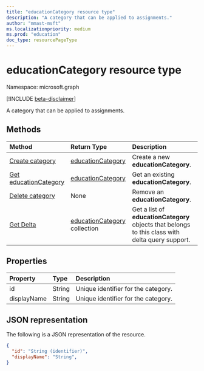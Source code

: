 ```yaml
---
title: "educationCategory resource type"
description: "A category that can be applied to assignments."
author: "mmast-msft"
ms.localizationpriority: medium
ms.prod: "education"
doc_type: resourcePageType
---
```


# educationCategory resource type

Namespace: microsoft.graph

[!INCLUDE [beta-disclaimer](../../includes/beta-disclaimer.md)]

A category that can be applied to assignments.


## Methods

| Method		   | Return Type	|Description|
|:---------------|:--------|:----------|
|[Create category](../api/educationclass-post-category.md) | [educationCategory](educationcategory.md) | Create a new **educationCategory**.|
|[Get educationCategory](../api/educationcategory-get.md) | [educationCategory](educationcategory.md) | Get an existing **educationCategory**.|
|[Delete category](../api/educationcategory-delete.md) | None | Remove an **educationCategory**.|
|[Get Delta](../api/educationcategory-delta.md)|[educationCategory](../resources/educationcategory.md) collection|Get a list of **educationCategory** objects that belongs to this class with delta query support.|


## Properties
| Property	   | Type	|Description|
|:---------------|:--------|:----------|
|id|String|Unique identifier for the category.|
|displayName|String|Unique identifier for the category.|

## JSON representation

The following is a JSON representation of the resource.

<!-- {
  "blockType": "resource",
  "optionalProperties": [

  ],
  "@odata.type": "microsoft.graph.educationCategory"
}-->

```json
{
  "id": "String (identifier)",
  "displayName": "String",
}

```

<!-- uuid: 8fcb5dbc-d5aa-4681-8e31-b001d5168d79
2015-10-25 14:57:30 UTC -->
<!--
{
  "type": "#page.annotation",
  "description": "educationCategory resource",
  "keywords": "",
  "section": "documentation",
  "tocPath": "",
  "suppressions": []
}
-->


